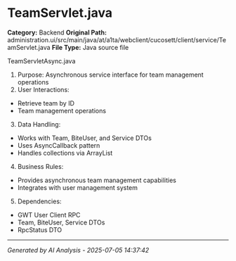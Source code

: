 # TeamServlet.java

**Category:** Backend
**Original Path:** administration.ui/src/main/java/at/a1ta/webclient/cucosett/client/service/TeamServlet.java
**File Type:** Java source file

TeamServletAsync.java
1. Purpose: Asynchronous service interface for team management operations
2. User Interactions:
- Retrieve team by ID
- Team management operations
3. Data Handling:
- Works with Team, BiteUser, and Service DTOs
- Uses AsyncCallback pattern
- Handles collections via ArrayList
4. Business Rules:
- Provides asynchronous team management capabilities
- Integrates with user management system
5. Dependencies:
- GWT User Client RPC
- Team, BiteUser, Service DTOs
- RpcStatus DTO

---
*Generated by AI Analysis - 2025-07-05 14:37:42*
